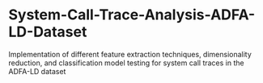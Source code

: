 # System-Call-Trace-Analysis-ADFA-LD-Dataset
Implementation of different feature extraction techniques, dimensionality reduction, and classification model testing for system call traces in the ADFA-LD dataset 
